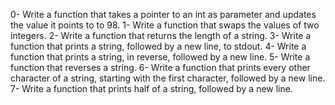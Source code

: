 0-	Write a function that takes a pointer to an int as parameter and updates the value it points to to 98.
1-	Write a function that swaps the values of two integers.
2-	Write a function that returns the length of a string.
3-	Write a function that prints a string, followed by a new line, to stdout.
4-	Write a function that prints a string, in reverse, followed by a new line.
5-	Write a function that reverses a string.
6-	Write a function that prints every other character of a string, starting with the first character, followed by a new line.
7-	Write a function that prints half of a string, followed by a new line.
